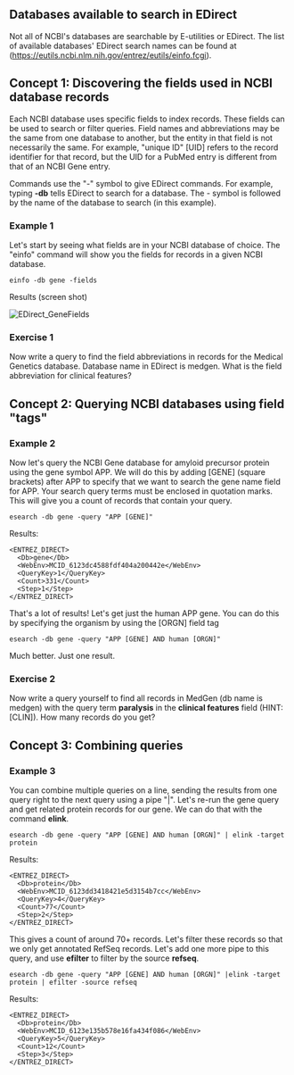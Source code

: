 ## Databases available to search in EDirect
Not all of NCBI's databases are searchable by E-utilities or EDirect. The list of available databases' EDirect search names can be found at (https://eutils.ncbi.nlm.nih.gov/entrez/eutils/einfo.fcgi). 

## Concept 1: Discovering the fields used in NCBI database records
Each NCBI database uses specific fields to index records. These fields can be used to search or filter queries. Field names and abbreviations may be the same from one database to another, but the entity in that field is not necessarily the same. For example, "unique ID" [UID] refers to the record identifier for that record, but the UID for a PubMed entry is different from that of an NCBI Gene entry.

Commands use the "-" symbol to give EDirect commands. For example, typing **-db** tells EDirect to search for a database. The - symbol is followed by the name of the database to search (in this example).

### Example 1
Let's start by seeing what fields are in your NCBI database of choice. The "einfo" command will show you the fields for records in a given NCBI database.

```
einfo -db gene -fields
```
Results (screen shot)

![EDirect_GeneFields](https://user-images.githubusercontent.com/13007103/129612872-078743bc-0bde-4bbd-9e03-7a9fd29af3ae.png)



### Exercise 1
Now write a query to find the field abbreviations in records for the Medical Genetics database. Database name in EDirect is medgen. What is the field abbreviation for clinical features?


## Concept 2: Querying NCBI databases using field "tags"

### Example 2
Now let's query the NCBI Gene database for amyloid precursor protein using the gene symbol APP. We will do this by adding [GENE] (square brackets) after APP to specify that we want to search the gene name field for APP. Your search query terms must be enclosed in quotation marks. This will give you a count of records that contain your query.
```
esearch -db gene -query "APP [GENE]"
```
Results:
```
<ENTREZ_DIRECT>
  <Db>gene</Db>
  <WebEnv>MCID_6123dc4588fdf404a200442e</WebEnv>
  <QueryKey>1</QueryKey>
  <Count>331</Count>
  <Step>1</Step>
</ENTREZ_DIRECT>
```
That's a lot of results! Let's get just the human APP gene. You can do this by specifying the organism by using the [ORGN] field tag
```
esearch -db gene -query "APP [GENE] AND human [ORGN]"
```
Much better. Just one result.


### Exercise 2
Now write a query yourself to find all records in MedGen (db name is medgen) with the query term **paralysis** in the **clinical features** field (HINT: [CLIN]). How many records do you get?


## Concept 3: Combining queries

### Example 3
You can combine multiple queries on a line, sending the results from one query right to the next query using a pipe "|". Let's re-run the gene query and get related protein records for our gene. We can do that with the command **elink**.
```
esearch -db gene -query "APP [GENE] AND human [ORGN]" | elink -target protein
```
Results:
```
<ENTREZ_DIRECT>
  <Db>protein</Db>
  <WebEnv>MCID_6123dd3418421e5d3154b7cc</WebEnv>
  <QueryKey>4</QueryKey>
  <Count>77</Count>
  <Step>2</Step>
</ENTREZ_DIRECT>
```
This gives a count of around 70+ records. Let's filter these records so that we only get annotated RefSeq records. Let's add one more pipe to this query, and use **efilter** to filter by the source **refseq**.
```
esearch -db gene -query "APP [GENE] AND human [ORGN]" |elink -target protein | efilter -source refseq
```
Results:
```
<ENTREZ_DIRECT>
  <Db>protein</Db>
  <WebEnv>MCID_6123e135b578e16fa434f086</WebEnv>
  <QueryKey>5</QueryKey>
  <Count>12</Count>
  <Step>3</Step>
</ENTREZ_DIRECT>
```
